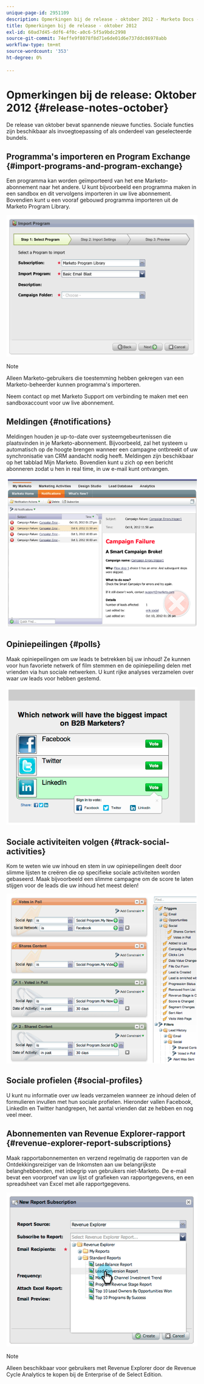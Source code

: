 ```yaml
---
unique-page-id: 2951109
description: Opmerkingen bij de release - oktober 2012 - Marketo Docs - Productdocumentatie
title: Opmerkingen bij de release - oktober 2012
exl-id: 60ad7d45-ddf6-4f0c-a0c6-5f5a9bdc2998
source-git-commit: 74effe9f8078f8d71e6de01d6e737ddc86978abb
workflow-type: tm+mt
source-wordcount: '353'
ht-degree: 0%

---
```


# Opmerkingen bij de release: Oktober 2012 {#release-notes-october}

De release van oktober bevat spannende nieuwe functies. Sociale functies zijn beschikbaar als invoegtoepassing of als onderdeel van geselecteerde bundels.

## Programma&#39;s importeren en Program Exchange {#import-programs-and-program-exchange}

Een programma kan worden geïmporteerd van het ene Marketo-abonnement naar het andere. U kunt bijvoorbeeld een programma maken in een sandbox en dit vervolgens importeren in uw live abonnement. Bovendien kunt u een vooraf gebouwd programma importeren uit de Marketo Program Library.

![](assets/image2014-9-23-10-3a46-3a42.png)

>[!NOTE]
>
>Alleen Marketo-gebruikers die toestemming hebben gekregen van een Marketo-beheerder kunnen programma&#39;s importeren.
>
>Neem contact op met Marketo Support om verbinding te maken met een sandboxaccount voor uw live abonnement.

## Meldingen {#notifications}

Meldingen houden je up-to-date over systeemgebeurtenissen die plaatsvinden in je Marketo-abonnement. Bijvoorbeeld, zal het systeem u automatisch op de hoogte brengen wanneer een campagne ontbreekt of uw synchronisatie van CRM aandacht nodig heeft. Meldingen zijn beschikbaar op het tabblad Mijn Marketo. Bovendien kunt u zich op een bericht abonneren zodat u hen in real time, in uw e-mail kunt ontvangen.

![](assets/image2014-9-23-10-3a46-3a53.png)

## Opiniepeilingen {#polls}

Maak opiniepeilingen om uw leads te betrekken bij uw inhoud! Ze kunnen voor hun favoriete netwerk of film stemmen en de opiniepeiling delen met vrienden via hun sociale netwerken. U kunt rijke analyses verzamelen over waar uw leads voor hebben gestemd.

![](assets/image2014-9-23-10-3a47-3a6.png)

## Sociale activiteiten volgen {#track-social-activities}

Kom te weten wie uw inhoud en stem in uw opiniepeilingen deelt door slimme lijsten te creëren die op specifieke sociale activiteiten worden gebaseerd. Maak bijvoorbeeld een slimme campagne om de score te laten stijgen voor de leads die uw inhoud het meest delen!

![](assets/image2014-9-23-10-3a47-3a20.png)

## Sociale profielen {#social-profiles}

U kunt nu informatie over uw leads verzamelen wanneer ze inhoud delen of formulieren invullen met hun sociale profielen. Hieronder vallen Facebook, LinkedIn en Twitter handgrepen, het aantal vrienden dat ze hebben en nog veel meer.

## Abonnementen van Revenue Explorer-rapport {#revenue-explorer-report-subscriptions}

Maak rapportabonnementen en verzend regelmatig de rapporten van de Ontdekkingsreiziger van de Inkomsten aan uw belangrijkste belanghebbenden, met inbegrip van gebruikers niet-Marketo. De e-mail bevat een voorproef van uw lijst of grafieken van rapportgegevens, en een spreadsheet van Excel met alle rapportgegevens.

![](assets/image2014-9-23-10-3a47-3a33.png)

>[!NOTE]
>
>Alleen beschikbaar voor gebruikers met Revenue Explorer door de Revenue Cycle Analytics te kopen bij de Enterprise of de Select Edition.
